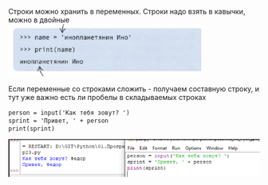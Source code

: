 Строки можно хранить в переменных. Строки надо взять в кавычки, можно в двойные
![](../../01.Pyth_for_children/_pictures/Pasted_image_20250304193732.png)

Если переменные со строками сложить - получаем составную строку, и тут уже важно есть ли пробелы в складываемых строках
```
person = input('Как тебя зовут? ')
sprint = 'Привет, ' + person
print(sprint)
```

![](../../01.Pyth_for_children/_pictures/Pasted_image_20250304194005.png)